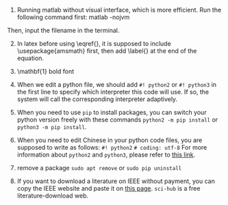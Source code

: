 1. Running matlab without visual interface, which is more efficient.
Run the following command first:
matlab -nojvm

Then, input the filename in the terminal.

2. In latex before using \eqref{}, it is supposed to include \usepackage{amsmath} first, then add \label{} at the end of the equation.

3. \mathbf{1} bold font

4. When we edit a python file, we should add `#! python2` or `#! python3` in the first line to specify which interpreter this code will use. If so, the system will call the corresponding interpreter adaptively.
5. When you need to use `pip` to install packages, you can switch your python version freely with these commands `python2 -m pip install` or `python3 -m pip install`.
6. When you need to edit Chinese in your python code files, you are supposed to write as follows:
`#! python2`
`# coding: utf-8`
For more information about `python2` and `python3`, please refer to [this link](https://www.zhihu.com/question/21653286).

7. remove a package `sudo apt remove` or `sudo pip uninstall`
8. If you want to download a literature on IEEE without payment, you can copy the IEEE website and paste it on [this page](http://sci-hub.hk/). `sci-hub` is a free literature-download web.
